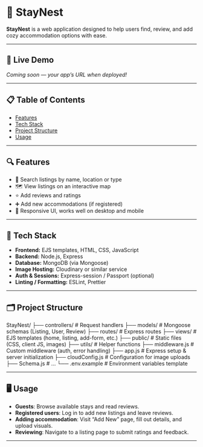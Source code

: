 # 🏡 StayNest

**StayNest** is a web application designed to help users find, review, and add cozy accommodation options with ease.

---

## 🚀 Live Demo
*Coming soon — your app’s URL when deployed!*

---

## 📋 Table of Contents
- [Features](#features)
- [Tech Stack](#tech-stack)
- [Project Structure](#project-structure)
- [Usage](#usage)

---

## 🔍 Features
- 🔎 Search listings by name, location or type  
- 🗺️ View listings on an interactive map  
- ⭐ Add reviews and ratings  
- ➕ Add new accommodations (if registered)  
- 📱 Responsive UI, works well on desktop and mobile  

---

## 🧰 Tech Stack
- **Frontend:** EJS templates, HTML, CSS, JavaScript  
- **Backend:** Node.js, Express  
- **Database:** MongoDB (via Mongoose)  
- **Image Hosting:** Cloudinary or similar service  
- **Auth & Sessions:** Express-session / Passport (optional)  
- **Linting / Formatting:** ESLint, Prettier  

---

## 🗂 Project Structure
StayNest/
├── controllers/ # Request handlers
├── models/ # Mongoose schemas (Listing, User, Review)
├── routes/ # Express routes
├── views/ # EJS templates (home, listing, add-form, etc.)
├── public/ # Static files (CSS, client JS, images)
├── utils/ # Helper functions
├── middleware.js # Custom middleware (auth, error handling)
├── app.js # Express setup & server initialization
├── cloudConfig.js # Configuration for image uploads
├── Schema.js # …
└── .env.example # Environment variables template

---

## 🖥 Usage

- **Guests**: Browse available stays and read reviews.
- **Registered users**: Log in to add new listings and leave reviews.
- **Adding accommodation**: Visit “Add New” page, fill out details, and upload visuals.
- **Reviewing**: Navigate to a listing page to submit ratings and feedback.


---
